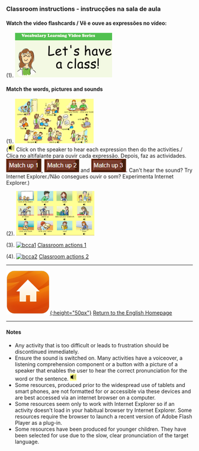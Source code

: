 ### Classroom instructions - instrucções na sala de aula

#### Watch the video flashcards / Vê e ouve as expressões no vídeo:  

(1). [![lcca0](/images/lcca0.png)](https://www.youtube.com/watch?v=UIGD9uFY-C4)

#### Match the words, pictures and sounds  

(1). [![lcca1](/images/lcca1.PNG)](http://www.learningchocolate.com/content/lets-go-class)  
(![spkr2](/images/spkr2.PNG) Click on the speaker to hear each expression then do the activities./ Clica no altifalante para ouvir cada expressão. Depois, faz as actividades. ![lcmu1](/images/lcmu1.PNG), ![lcmu2](/images/lcmu2.PNG) and ![lcmu3](/images/lcmu3.PNG). Can't hear the sound? Try Internet Explorer./Não consegues ouvir o som? Experimenta Internet Explorer.) 

(2). [![lcca2](/images/lcca2.PNG)](http://www.learningchocolate.com/content/classroom-instructions)  

(3). [![bcca1](/images/bcca1.PNG)](https://learnenglishkids.britishcouncil.org/en/word-games/classroom-actions-1) [Classroom actions 1](https://learnenglishkids.britishcouncil.org/en/word-games/classroom-actions-1)

(4). [![bcca2](/images/bcca2.PNG)](https://learnenglishkids.britishcouncil.org/en/word-games/classroom-actions-2) [Classroom actions 2](https://learnenglishkids.britishcouncil.org/en/word-games/classroom-actions-2)  

***
[![home](/images/home.png){:height="50px"}](https://english-homework.github.io/KidooLand) [Return to the English Homepage](https://english-homework.github.io/KidooLand)

***
#### Notes
* Any activity that is too difficult or leads to frustration should be discontinued immediately.
* Ensure the sound is switched on. Many activities have a voiceover, a listening comprehension component or a button with a picture of a speaker that enables the user to hear the correct pronunciation for the word or the sentence. ![spkr2](/images/spkr2.PNG)
* Some resources, produced prior to the widespread use of tablets and smart phones, are not formatted for or accessible via these devices and are best accessed via an internet browser on a computer.
* Some resources seem only to work with Internet Explorer so if an activity doesn't load in your habitual browser try Internet Explorer. Some resources require the browser to launch a recent version of Adobe Flash Player as a plug-in.
* Some resources have been produced for younger children. They have been selected for use due to the slow, clear pronunciation of the target language.
